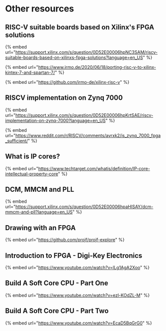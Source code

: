 # Other resources

## RISC-V suitable boards based on Xilinx's FPGA solutions

{% embed url="https://support.xilinx.com/s/question/0D52E00006hpNC3SAM/riscv-suitable-boards-based-on-xilinxs-fpga-solutions?language=en_US" %}

{% embed url="https://www.irmo.de/2020/06/18/porting-risc-v-to-xilinx-kintex-7-and-spartan-7/" %}

{% embed url="https://github.com/irmo-de/xilinx-risc-v" %}



## RISCV implementation on Zynq 7000

{% embed url="https://support.xilinx.com/s/question/0D52E00006hpKrtSAE/riscv-implementation-on-zynq-7000?language=en_US" %}

{% embed url="https://www.reddit.com/r/RISCV/comments/avrxk2/is_zynq_7000_fpga_sufficient/" %}



## What is IP cores?



{% embed url="https://www.techtarget.com/whatis/definition/IP-core-intellectual-property-core" %}



## DCM, MMCM and PLL

{% embed url="https://support.xilinx.com/s/question/0D52E00006hpaHISAY/dcm-mmcm-and-pll?language=en_US" %}



## Drawing with an FPGA

{% embed url="https://github.com/projf/projf-explore" %}



## Introduction to FPGA - Digi-Key Electronics

{% embed url="https://www.youtube.com/watch?v=lLg1AgA2Xoo" %}



## Build A Soft Core CPU - Part One



{% embed url="https://www.youtube.com/watch?v=ezl-KOdZL-M" %}



## Build A Soft Core CPU - Part Two

{% embed url="https://www.youtube.com/watch?v=EcaD5BqGrG0" %}

